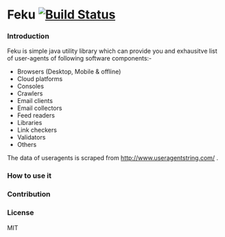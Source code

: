 # Feku [![Build Status](https://travis-ci.org/siddharthgoel88/feku.svg?branch=master)](https://travis-ci.org/siddharthgoel88/feku)

### Introduction
Feku is simple java utility library which can provide you and exhausitve list of user-agents of following software components:-
  - Browsers (Desktop, Mobile & offline)
  - Cloud platforms
  - Consoles
  - Crawlers
  - Email clients
  - Email collectors
  - Feed readers
  - Libraries
  - Link checkers
  - Validators
  - Others

The data of useragents is scraped from http://www.useragentstring.com/ .

### How to use it
<Need to add info here.>

### Contribution
<Need to add info here.>

### License
MIT
